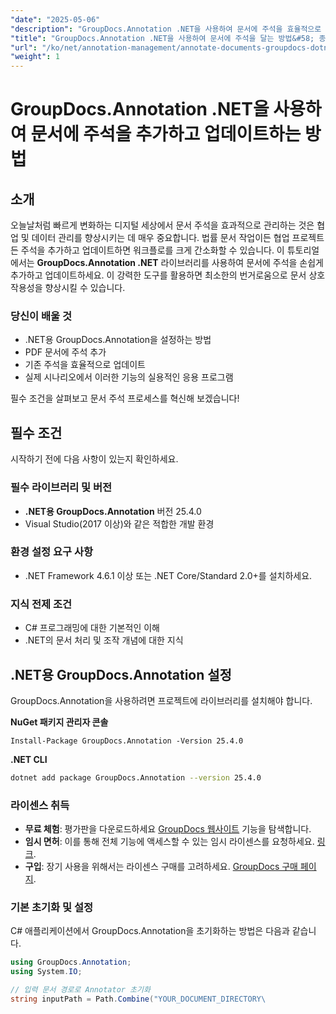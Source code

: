 ```yaml
---
"date": "2025-05-06"
"description": "GroupDocs.Annotation .NET을 사용하여 문서에 주석을 효율적으로 추가하고 업데이트하는 방법을 알아보세요. 이 단계별 가이드를 통해 협업 및 문서 관리를 강화하세요."
"title": "GroupDocs.Annotation .NET을 사용하여 문서에 주석을 달는 방법&#58; 종합 가이드"
"url": "/ko/net/annotation-management/annotate-documents-groupdocs-dotnet/"
"weight": 1
---
```


# GroupDocs.Annotation .NET을 사용하여 문서에 주석을 추가하고 업데이트하는 방법

## 소개
오늘날처럼 빠르게 변화하는 디지털 세상에서 문서 주석을 효과적으로 관리하는 것은 협업 및 데이터 관리를 향상시키는 데 매우 중요합니다. 법률 문서 작업이든 협업 프로젝트든 주석을 추가하고 업데이트하면 워크플로를 크게 간소화할 수 있습니다. 이 튜토리얼에서는 **GroupDocs.Annotation .NET** 라이브러리를 사용하여 문서에 주석을 손쉽게 추가하고 업데이트하세요. 이 강력한 도구를 활용하면 최소한의 번거로움으로 문서 상호 작용성을 향상시킬 수 있습니다.

### 당신이 배울 것
- .NET용 GroupDocs.Annotation을 설정하는 방법
- PDF 문서에 주석 추가
- 기존 주석을 효율적으로 업데이트
- 실제 시나리오에서 이러한 기능의 실용적인 응용 프로그램

필수 조건을 살펴보고 문서 주석 프로세스를 혁신해 보겠습니다!

## 필수 조건
시작하기 전에 다음 사항이 있는지 확인하세요.

### 필수 라이브러리 및 버전
- **.NET용 GroupDocs.Annotation** 버전 25.4.0
- Visual Studio(2017 이상)와 같은 적합한 개발 환경

### 환경 설정 요구 사항
- .NET Framework 4.6.1 이상 또는 .NET Core/Standard 2.0+를 설치하세요.
  
### 지식 전제 조건
- C# 프로그래밍에 대한 기본적인 이해
- .NET의 문서 처리 및 조작 개념에 대한 지식

## .NET용 GroupDocs.Annotation 설정
GroupDocs.Annotation을 사용하려면 프로젝트에 라이브러리를 설치해야 합니다.

**NuGet 패키지 관리자 콘솔**
```shell
Install-Package GroupDocs.Annotation -Version 25.4.0
```

**\.NET CLI**
```bash
dotnet add package GroupDocs.Annotation --version 25.4.0
```

### 라이센스 취득
- **무료 체험**: 평가판을 다운로드하세요 [GroupDocs 웹사이트](https://releases.groupdocs.com/annotation/net/) 기능을 탐색합니다.
- **임시 면허**: 이를 통해 전체 기능에 액세스할 수 있는 임시 라이센스를 요청하세요. [링크](https://purchase.groupdocs.com/temporary-license/).
- **구입**: 장기 사용을 위해서는 라이센스 구매를 고려하세요. [GroupDocs 구매 페이지](https://purchase.groupdocs.com/buy).

### 기본 초기화 및 설정
C# 애플리케이션에서 GroupDocs.Annotation을 초기화하는 방법은 다음과 같습니다.
```csharp
using GroupDocs.Annotation;
using System.IO;

// 입력 문서 경로로 Annotator 초기화
string inputPath = Path.Combine("YOUR_DOCUMENT_DIRECTORY\